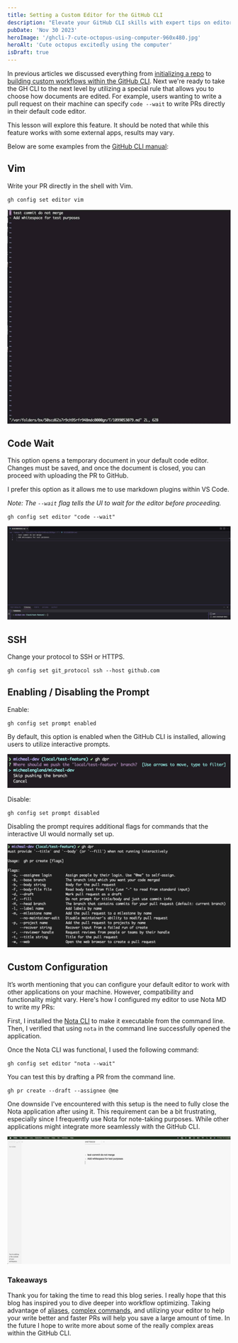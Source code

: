 ```yaml
---
title: Setting a Custom Editor for the GitHub CLI
description: "Elevate your GitHub CLI skills with expert tips on editor configurations and interactive prompts. Discover how to tailor the CLI to your workflow for maximum efficiency."
pubDate: 'Nov 30 2023'
heroImage: '/ghcli-7-cute-octopus-using-computer-960x480.jpg'
heroAlt: 'Cute octopus excitedly using the computer'
isDraft: true
---
```


In previous articles we discussed everything from [initializing a repo](/blog/ghcli-2-initializing-a-repo-with-the-github-cli/) to [building custom workflows within the GitHub CLI](/blog/ghcli-6-building-custom-github-cli-workflows/). Next we're ready to take the GH CLI to the next level by utilizing a special rule that allows you to choose how documents are edited. For example, users wanting to write a pull request on their machine can specify `code --wait` to write PRs directly in their default code editor.

This lesson will explore this feature. It should be noted that while this feature works with some external apps, results may vary.

Below are some examples from the [GitHub CLI manual](https://cli.github.com/manual/gh_config_set):

## Vim
Write your PR directly in the shell with Vim.
```shell
gh config set editor vim
```

![Editing commits with Vim](./assets/ghcli-7-commit-editor.jpg)

## Code Wait
This option opens a temporary document in your default code editor. Changes must be saved, and once the document is closed, you can proceed with uploading the PR to GitHub.

I prefer this option as it allows me to use markdown plugins within VS Code.

_Note: The `--wait` flag tells the UI to wait for the editor before proceeding._

```shell
gh config set editor "code --wait"
```

![Editing commits with VS Code using code --wait](./assets/ghcli-7-commi-code-wait.jpg)

## SSH
Change your protocol to SSH or HTTPS.

```shell
gh config set git_protocol ssh --host github.com
```

## Enabling / Disabling the Prompt
Enable:
```shell
gh config set prompt enabled
```

By default, this option is enabled when the GitHub CLI is installed, allowing users to utilize interactive prompts.

![GH CLI interactive prompts allow the interactive UI within terminal](./assets/ghcli-7-interactive-prompts.jpg)

Disable:
```shell
gh config set prompt disabled
```

Disabling the prompt requires additional flags for commands that the interactive UI would normally set up.

![Disable the GH CLI interactive prompts allows for fast updates with preconfigured commands](./assets/ghcli-7-interactive-prompts-disabled.jpg)

## Custom Configuration
It’s worth mentioning that you can configure your default editor to work with other applications on your machine. However, compatibility and functionality might vary. Here's how I configured my editor to use Nota MD to write my PRs:

First, I installed the [Nota CLI](https://docs.nota.md/command-line-interface) to make it executable from the command line. Then, I verified that using `nota` in the command line successfully opened the application.

Once the Nota CLI was functional, I used the following command:

```shell
gh config set editor "nota --wait"
```

You can test this by drafting a PR from the command line.

```shell
gh pr create --draft --assignee @me
```

One downside I've encountered with this setup is the need to fully close the Nota application after using it. This requirement can be a bit frustrating, especially since I frequently use Nota for note-taking purposes. While other applications might integrate more seamlessly with the GitHub CLI.

![Using Nota as an editor with the GitHub CLI.](./assets/ghcli-7-nota-editor.png)

### Takeaways
Thank you for taking the time to read this blog series. I really hope that this blog has inspired you to dive deeper into workflow optimizing. Taking advantage of [aliases](/blog/ghcli-5-creating-and-managing-github-cli-aliases/), [complex commands](/blog/ghcli-4-building-custom-github-cli-commands/), and utilizing your editor to help your write better and faster PRs will help you save a large amount of time. In the future I hope to write more about some of the really complex areas within the GitHub CLI.